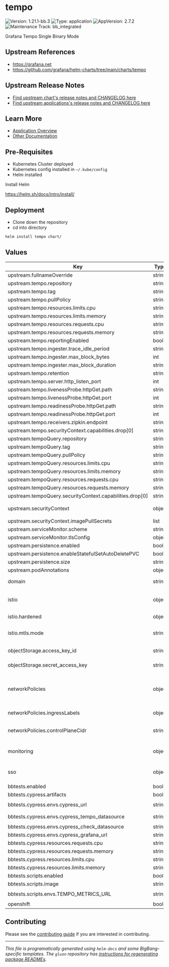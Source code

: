 <!-- Warning: Do not manually edit this file. See notes on gluon + helm-docs at the end of this file for more information. -->
# tempo

![Version: 1.21.1-bb.3](https://img.shields.io/badge/Version-1.21.1--bb.3-informational?style=flat-square) ![Type: application](https://img.shields.io/badge/Type-application-informational?style=flat-square) ![AppVersion: 2.7.2](https://img.shields.io/badge/AppVersion-2.7.2-informational?style=flat-square) ![Maintenance Track: bb_integrated](https://img.shields.io/badge/Maintenance_Track-bb_integrated-green?style=flat-square)

Grafana Tempo Single Binary Mode

## Upstream References

- <https://grafana.net>
- <https://github.com/grafana/helm-charts/tree/main/charts/tempo>

## Upstream Release Notes

- [Find upstream chart's release notes and CHANGELOG here](https://github.com/grafana/helm-charts/releases?q=tempo&expanded=true)
- [Find upstream applications's release notes and CHANGELOG here](https://grafana.com/docs/tempo/latest/release-notes/)

## Learn More

- [Application Overview](docs/overview.md)
- [Other Documentation](docs/)

## Pre-Requisites

- Kubernetes Cluster deployed
- Kubernetes config installed in `~/.kube/config`
- Helm installed

Install Helm

https://helm.sh/docs/intro/install/

## Deployment

- Clone down the repository
- cd into directory

```bash
helm install tempo chart/
```

## Values

| Key | Type | Default | Description |
|-----|------|---------|-------------|
| upstream.fullnameOverride | string | `"tempo"` | Overrides the chart's computed fullname |
| upstream.tempo.repository | string | `"registry1.dso.mil/ironbank/opensource/grafana/tempo"` | Docker image repository |
| upstream.tempo.tag | string | `"2.7.2"` | Docker image tag |
| upstream.tempo.pullPolicy | string | `"IfNotPresent"` | Docker image pull policy |
| upstream.tempo.resources.limits.cpu | string | `"500m"` |  |
| upstream.tempo.resources.limits.memory | string | `"4Gi"` |  |
| upstream.tempo.resources.requests.cpu | string | `"500m"` |  |
| upstream.tempo.resources.requests.memory | string | `"4Gi"` |  |
| upstream.tempo.reportingEnabled | bool | `false` |  |
| upstream.tempo.ingester.trace_idle_period | string | `"10s"` |  |
| upstream.tempo.ingester.max_block_bytes | int | `1000000` |  |
| upstream.tempo.ingester.max_block_duration | string | `"5m"` |  |
| upstream.tempo.retention | string | `"336h"` |  |
| upstream.tempo.server.http_listen_port | int | `3100` | HTTP server listen port |
| upstream.tempo.livenessProbe.httpGet.path | string | `"/ready"` |  |
| upstream.tempo.livenessProbe.httpGet.port | int | `3100` |  |
| upstream.tempo.readinessProbe.httpGet.path | string | `"/ready"` |  |
| upstream.tempo.readinessProbe.httpGet.port | int | `3100` |  |
| upstream.tempo.receivers.zipkin.endpoint | string | `"0.0.0.0:9411"` |  |
| upstream.tempo.securityContext.capabilities.drop[0] | string | `"ALL"` |  |
| upstream.tempoQuery.repository | string | `"registry1.dso.mil/ironbank/opensource/grafana/tempo-query"` | Docker image repository |
| upstream.tempoQuery.tag | string | `"2.7.2"` | Docker image tag |
| upstream.tempoQuery.pullPolicy | string | `"IfNotPresent"` | Docker image pull policy |
| upstream.tempoQuery.resources.limits.cpu | string | `"300m"` |  |
| upstream.tempoQuery.resources.limits.memory | string | `"256Mi"` |  |
| upstream.tempoQuery.resources.requests.cpu | string | `"300m"` |  |
| upstream.tempoQuery.resources.requests.memory | string | `"256Mi"` |  |
| upstream.tempoQuery.securityContext.capabilities.drop[0] | string | `"ALL"` |  |
| upstream.securityContext | object | `{"automountServiceAccountToken":false,"fsGroup":1001,"imagePullSecrets":[{"name":"private-registry"}],"runAsGroup":1001,"runAsNonRoot":true,"runAsUser":1001}` | securityContext for container |
| upstream.securityContext.imagePullSecrets | list | `[{"name":"private-registry"}]` | Image pull secrets for the service account |
| upstream.serviceMonitor.scheme | string | `""` |  |
| upstream.serviceMonitor.tlsConfig | object | `{}` |  |
| upstream.persistence.enabled | bool | `true` |  |
| upstream.persistence.enableStatefulSetAutoDeletePVC | bool | `true` | Enable StatefulSetAutoDeletePVC feature |
| upstream.persistence.size | string | `"15Gi"` |  |
| upstream.podAnnotations | object | `{"traffic.sidecar.istio.io/includeInboundPorts":"3100,4317,4318"}` | Pod Annotations |
| domain | string | `"dev.bigbang.mil"` | Domain used for BigBang created exposed services |
| istio | object | `{"enabled":false,"hardened":{"customAuthorizationPolicies":[],"customServiceEntries":[],"enabled":false,"outboundTrafficPolicyMode":"REGISTRY_ONLY"},"mtls":{"mode":"STRICT"}}` | Toggle istio integration. Intended to be controlled via BigBang passthrough of istio package status |
| istio.hardened | object | `{"customAuthorizationPolicies":[],"customServiceEntries":[],"enabled":false,"outboundTrafficPolicyMode":"REGISTRY_ONLY"}` | Default peer authentication values |
| istio.mtls.mode | string | `"STRICT"` | STRICT = Allow only mutual TLS traffic, PERMISSIVE = Allow both plain text and mutual TLS traffic |
| objectStorage.access_key_id | string | `""` | AWS access_key_id for External ObjectStorage configuration |
| objectStorage.secret_access_key | string | `""` | AWS secret_access_key for External ObjectStorage configuration |
| networkPolicies | object | `{"additionalPolicies":[],"controlPlaneCidr":"0.0.0.0/0","enabled":false,"ingressLabels":{"app":"istio-ingressgateway","istio":"ingressgateway"}}` | Toggle for BigBang specific NetworkPolicies. If disabled no NetworkPolicies will be installed with package ref: https://kubernetes.io/docs/concepts/services-networking/network-policies/ |
| networkPolicies.ingressLabels | object | `{"app":"istio-ingressgateway","istio":"ingressgateway"}` | Istio IngressGateway labels for VirtualService external routing to app UI |
| networkPolicies.controlPlaneCidr | string | `"0.0.0.0/0"` | Use `kubectl cluster-info` and then resolve to IP for kube-api. Review value description in BigBang README.md |
| monitoring | object | `{"enabled":false}` | Toggle monitoring integration. Intended to be controlled via BigBang passthrough of monitoring package status |
| sso | object | `{"enabled":false}` | SSO toggle. Intended to be controlled via BigBang passthrough, only affects network/auth policies. |
| bbtests.enabled | bool | `false` |  |
| bbtests.cypress.artifacts | bool | `true` |  |
| bbtests.cypress.envs.cypress_url | string | `"http://{{ template \"tempo.fullname\" . }}.{{ .Release.Namespace }}.svc.cluster.local:16686"` |  |
| bbtests.cypress.envs.cypress_tempo_datasource | string | `"http://{{ template \"tempo.fullname\" . }}.{{ .Release.Namespace }}.svc:3100"` |  |
| bbtests.cypress.envs.cypress_check_datasource | string | `"false"` |  |
| bbtests.cypress.envs.cypress_grafana_url | string | `"http://monitoring-grafana.monitoring.svc.cluster.local"` |  |
| bbtests.cypress.resources.requests.cpu | string | `"1"` |  |
| bbtests.cypress.resources.requests.memory | string | `"1Gi"` |  |
| bbtests.cypress.resources.limits.cpu | string | `"2"` |  |
| bbtests.cypress.resources.limits.memory | string | `"2Gi"` |  |
| bbtests.scripts.enabled | bool | `true` |  |
| bbtests.scripts.image | string | `"registry1.dso.mil/ironbank/big-bang/base:2.1.0"` |  |
| bbtests.scripts.envs.TEMPO_METRICS_URL | string | `"http://{{ template \"tempo.fullname\" . }}.{{ .Release.Namespace }}.svc:3100"` |  |
| openshift | bool | `false` | Toggle or openshift specific config |

## Contributing

Please see the [contributing guide](./CONTRIBUTING.md) if you are interested in contributing.

---

_This file is programatically generated using `helm-docs` and some BigBang-specific templates. The `gluon` repository has [instructions for regenerating package READMEs](https://repo1.dso.mil/big-bang/product/packages/gluon/-/blob/master/docs/bb-package-readme.md)._

